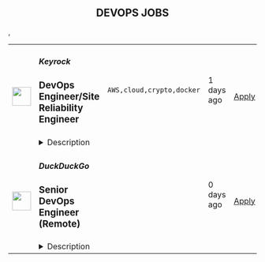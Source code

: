 <div align="center"><h2>DEVOPS JOBS</h2></div><table><tr>
                <td width="100" height="100" rowspan="2">
                    <img src="https://remotive.com/job/1713088/logo" width="38px" height="auto">
                </td>
                <td width="300">
                    <h5>Keyrock</h5>
                    <h3>DevOps Engineer/Site Reliability Engineer</h3>
                </td>
                <td width="300">
                    <code>AWS,cloud,crypto,docker</code>
                </td>
                <td width="200">
                <text>1 days ago</text>
                </td>
                <td width="100" rowspan="2">
                <a href="https://remotive.com/remote-jobs/devops/devops-engineer-site-reliability-engineer-1713088" align="right" target="_blank">Apply</a>
                </td>
            </tr>
            <tr>
                <td colspan="3">
                <details><summary>Description</summary>
                <p style="min-height: 1.5em;"><em><strong>Keyrock is hiring!</strong></em></p>
<p style="min-height: 1.5em;">'Keyrock was founded in 2017 and has quickly grown from 3 to around 100 people today. As an industry recognized liquidity provider and market maker, Keyrock is a leading European creator of algorithmic trading technology in the digital asset space. With VC backing and a constantly expanding global client base, Keyrock is one of Belgium’s fastest-growing fintech companies.</p>
<p style="min-height: 1.5em;">We’re currently active on over 80 exchanges and count numerous marketplaces and asset issuers among our clients, including some of the best-known companies in the crypto space.</p>
<p style="min-height: 1.5em;">Keyrock's beating heart is its technical team filled with software engineers, digital scientists and PhDs, who themselves are supported by university professors, industry-leading experts and a strong management team. Over the years Keyrock has become a company that is both idealistic and practical.'</p>
<p style="min-height: 1.5em;"> </p>
<p style="min-height: 1.5em;"><strong>We are looking for:</strong></p>
<p style="min-height: 1.5em;">A DevOps/Site Reliability Engineer to coordinate the growth of our infrastructure, which is based on an exciting and constantly evolving technology stack. It currently includes AWS, Terraform, Ansible, Docker, Kubernetes, Rust, Node.js, Python, PostgreSQL, MongoDB, ArgoCD, Gitlab, GitHub, Grafana and Datadog (we do not, however, expect a candidate to be familiar with every single one of these technologies).</p>
<p style="min-height: 1.5em;">We're in search of cloud engineers with experience operating modern cloud-native distributed systems and a solid understanding of Site Reliability Engineering, DevSecOps, Infrastructure as Code, Automated Testing, Containerization, Container Orchestration, and Platform Engineering. In the Infra team, we consider our cloud infrastructure as our own internal product. We are searching for engineers who are passionate about best practices and willing to take ownership, pushing us to the next level. Your mission will be to architect, design, implement, maintain and own end-to-end our cloud infrastructure environments,  deployment pipelines, databases and datastores, clusters, and running instances. You will also be expected to take the initiative to adopt any other technology that would benefit our infrastructure and business.</p>
<p style="min-height: 1.5em;"><strong>Job description</strong></p>
<ul style="">
<li style="">
<p style="min-height: 1.5em;">Work with us to build, scale, and architect an infrastructure that powers systems opening millions of orders every day</p>
</li>
<li style="">
<p style="min-height: 1.5em;">Identify deficiencies, propose infrastructure improvements, and fix infrastructure production issues</p>
</li>
<li style="">
<p style="min-height: 1.5em;">Work on simplifying and automating the releases across multiple environments and achieve deployments with zero/minimal downtime</p>
</li>
<li style="">
<p style="min-height: 1.5em;">Contribute actively to hardening the security of our environments</p>
</li>
<li style="">
<p style="min-height: 1.5em;">Monitor the health of the infrastructure, own uptime SLAs, and contribute to improvements around the availability and reliability of our environments</p>
</li>
<li style="">
<p style="min-height: 1.5em;">Plan for system failure/recovery considerations and disaster recovery</p>
</li>
<li style="">
<p style="min-height: 1.5em;">Develop and extend custom tooling to enable Self-Service Infrastructure components for our internal clients</p>
</li>
</ul>
<p style="min-height: 1.5em;"><strong>Background and experience</strong></p>
<ul style="">
<li style="">
<p style="min-height: 1.5em;">Knowledge in Linux administration, networking, security, and clustering</p>
</li>
<li style="">
<p style="min-height: 1.5em;">Experience in Containerization (Docker) &amp; Orchestration (Kubernetes)</p>
</li>
<li style="">
<p style="min-height: 1.5em;">Infrastructure as code (Terraform)</p>
</li>
<li style="">
<p style="min-height: 1.5em;">Configuration Management (ideally Ansible)</p>
</li>
<li style="">
<p style="min-height: 1.5em;">2 years of experience in operating distributed systems</p>
</li>
<li style="">
<p style="min-height: 1.5em;">2 years of experience with Cloud Providers (ideally AWS)</p>
</li>
<li style="">
<p style="min-height: 1.5em;">3 years of experience in automation tasks</p>
</li>
<li style="">
<p style="min-height: 1.5em;">Experience building and maintaining CI/CD pipelines</p>
</li>
</ul>
<p style="min-height: 1.5em;"><strong>Competences and personality</strong></p>
<ul style="">
<li style="">
<p style="min-height: 1.5em;">Team player</p>
</li>
<li style="">
<p style="min-height: 1.5em;">Excellent written and verbal communication in English</p>
</li>
<li style="">
<p style="min-height: 1.5em;">Ability to learn new technologies and techniques quickly</p>
</li>
<li style="">
<p style="min-height: 1.5em;">Ability to interact efficiently with various technical and non-technical stakeholders</p>
</li>
</ul>
<p style="min-height: 1.5em;"><strong>That little extra</strong></p>
<p style="min-height: 1.5em;">The following aren't essential for the role, but will be considered an asset:</p>
<ul style="">
<li style="">
<p style="min-height: 1.5em;">Interest in Blockchain/DLT and digital assets</p>
</li>
<li style="">
<p style="min-height: 1.5em;">Background or interest in financial/capital markets</p>
</li>
<li style="">
<p style="min-height: 1.5em;">Experience in an environment with streaming data</p>
</li>
<li style="">
<p style="min-height: 1.5em;">Experience in securing modern cloud-native environments</p>
</li>
<li style="">
<p style="min-height: 1.5em;">Familiar with the DevSecOps space or experience in a Site Reliability role</p>
</li>
</ul>
<p style="min-height: 1.5em;"><strong>Our recruitment philosophy</strong></p>
<p style="min-height: 1.5em;">We believe the most important aspect of our recruitment process is self-awareness: we are looking for people who have a clear understanding of themselves and what they are looking for in their professional career. That means that we expect to work with people who not only have the right skills, but who have also made the conscious decision to look for a company in our industry and with our characteristics.</p>
<p style="min-height: 1.5em;"><strong><u>Our offer</u></strong></p>
<ul style="">
<li style="">
<p style="min-height: 1.5em;">A competitive salary package, including benefits that you choose and manage according to your needs and those of your family (car/bike, meal vouchers, health insurance, 25 days  off, etc.) </p>
</li>
<li style="">
<p style="min-height: 1.5em;">Complete autonomy in your time management thanks to flexible working hours and the opportunity to work remotely </p>
</li>
<li style="">
<p style="min-height: 1.5em;">The freedom to create your own entrepreneurial experience by being part of a team of people in search of excellence </p>
</li>
</ul>
<p style="min-height: 1.5em;"> </p>
<p style="min-height: 1.5em;">Keyrock offers you both a career and a large range of benefits that we will gladly discuss in the course of the application process.</p>
<p style="min-height: 1.5em;">As an employer we are committed to build an inclusive, diverse and non-discriminating work environment. We welcome employees of all backgrounds, ethnicities, genders, creed and sexual orientation. We hire, reward and promote entirely based on merit and performance.</p>
<img src="https://remotive.com/job/track/1713088/blank.gif?source=public_api" alt=""/>
                </details>
                </td>
            </tr>,<tr>
                <td width="100" height="100" rowspan="2">
                    <img src="https://pbs.twimg.com/profile_images/1607488740959608832/m80nYXA3_400x400.jpg" width="38px" height="auto">
                </td>
                <td width="300">
                    <h5>DuckDuckGo</h5>
                    <h3>
            Senior DevOps Engineer (Remote)
          </h3>
                </td>
                <td width="300">
                    <code></code>
                </td>
                <td width="200">
                <text>0 days ago</text>
                </td>
                <td width="100" rowspan="2">
                <a href="https://duckduckgo.recruitee.com/o/senior-devops-engineer-remote-paoli" align="right" target="_blank">Apply</a>
                </td>
            </tr>
            <tr>
                <td colspan="3">
                <details><summary>Description</summary>
                
            <p>Hi, we’re DuckDuckGo, the Internet privacy company for everyone who wants to take back their privacy now. For over a decade, we've been building our all-in-one product, developing new privacy technology, and working with policymakers to make online privacy simple and accessible for all.  </p>
<p><br>Our app is now downloaded more than 75M times a year, and our private search engine packaged with it has become the #2 search engine on mobile in over 21 countries, including the United States, United Kingdom, Canada, Australia, Germany, and the Netherlands. Oh, and we've been profitable since 2014 with revenue currently exceeding $100 million a year! Now, we’re rolling out a suite of new privacy solutions, including <a href="https://www.spreadprivacy.com/introducing-email-protection-beta/" rel="noopener"><u>Email Protection</u></a>,  <a href="https://spreadprivacy.com/introducing-app-tracking-protection/" rel="noopener"><u>App Tracking Protection</u></a>&nbsp;and our first-ever Desktop Apps for <a href="https://spreadprivacy.com/introducing-duckduckgo-for-mac/" rel="noopener"><u>Mac</u></a><a href="https://spreadprivacy.com/introducing-duckduckgo-for-mac/" rel="noopener"> </a>and Windows.<br><br>We’re looking for a <strong>Senior DevOpS Engineer</strong>&nbsp;to help shape our all-in-one privacy solution and join our mission to show the world that protecting your privacy online can be simple.  </p>
<p><br></p>
<p><strong>The Opportunity</strong> </p>
<p>This role combines DevOps, cloud engineering, and IT Operations. You will collaborate with team members at all levels to provide tooling and automation to help us reach our objectives more quickly.<br><br></p>
<p>You'll take ownership of major components of our internal infrastructure, ensuring they operate smoothly and continually seeking opportunities for improvement. You will create tools and processes that enhance our team's productivity and increase the efficiency of our native applications (our privacy super apps!) development and deployment process.&nbsp;</p>
<p><br></p>
<p>You'll also be part of the team's shared on-call rotation and responsible for triaging and resolving employee support requests across the organization. You'll leverage your experience in debugging issues to solve problems, big and small. Your eye for detail will help us optimize our practices, improving how we support our global team.</p>
<p><br></p>
<p><strong>What You Will Bring to DuckDuckGo</strong> </p>
<ul>
<li>Ability to lead and collaborate on high-impact and complex projects from proposal through post-mortem.</li>
<li>Skills to wrangle vague problems, propose innovative solutions, and execute them with a strong focus on metrics.</li>
<li>7+ years of experience in software engineering, DevOps, or IT operations roles.</li>
<li>Intermediate programming ability in a high-level language (e.g., Perl or Python).</li>
<li>Experience and comfort on the Linux command line.</li>
<li>Experience with infrastructure as code (e.g., Chef, Puppet, Ansible, Terraform).</li>
<li>Passion for helping people and enabling them to solve problems.</li>
</ul>
<p><strong>How We Will Support You </strong> </p>
<p>Our core values -- build trust, question assumptions, and validate direction -- underpin how we work day-to-day and the support we give our team members. We strive to empower our team members to be self-directed and self-motivated in their work.  </p>
<p><br></p>
<ul><li>
<strong>Remote First, Always</strong>: We've always been a fully distributed company with team members all over the world. We trust you to get your work done wherever, whenever.</li></ul>
<ul><li>
<strong>Commitment to Personal Growth:</strong> Every team member has an annual budget of $1,250 USD to invest in their professional development. Every team member also has a dedicated Career Advisor, who serves as a guide to help you develop your strengths, identify your motivations, and understand your opportunities for growth.</li></ul>
<ul><li>
<strong>Leadership:</strong> We have many different types of leaders and possible combinations of leadership roles, so you can grow your career in a way that aligns best with your personal goals. You can seek additional leadership roles by being directly responsible for projects, taking ownership of areas of the company, developing and maintaining internal processes, or pursuing advisory roles.</li></ul>
<ul><li>
<strong>Work/Life Balance: </strong>Team members have the freedom and flexibility to organize their own work schedules. We want you to thrive both in and out of the office. We trust you to use good judgment and take the time off that you need to bring your best self to work.  </li></ul>
<p><br></p>
<p>We also offer <strong>paid parental leave, a co-working stipend, office setup reimbursement, </strong>and<strong> a wellness stipend.</strong> More support resources can be found in our, <u><a href="https://duckduckgo.com/assets/hiring/team_support_guide.pdf" rel="noopener">Team Member Support Guide</a></u>, which explains how we make your well-being a priority. </p>
<p><br></p>
<p>For more information on how we collaborate worldwide, from <strong>leadership in our relatively flat organization </strong>to <strong>start-to-finish ownership,</strong> check out <u><a href="https://duckduckgo.com/assets/hiring/how_we_work.pdf" rel="noopener">DuckDuckGo Culture: How We Work.</a></u> </p>
<p><br></p>
<p><strong>Compensation</strong> </p>
<p>Annual compensation: <strong>$170,000 </strong>USD and stock options. &nbsp;Compensation is the same within a professional level, regardless of geographic location or functional area, and the compensation for each professional level is transparent across the organization.</p>
<p><br></p>
<p><strong>Hiring Process</strong> </p>
<p>Hiring works best when it's a two-way street. Learn how we help you get to know DuckDuckGo and envision your future role here. Find out more about <u><a href="https://duckduckgo.com/assets/hiring/how_we_hire.pdf" rel="noopener">how we hire</a></u>. </p>
<p><br></p>
<p><strong>Diversity, Equity, and Inclusion</strong> </p>
<p>DuckDuckGo provides equal work opportunities to all team members and applicants<u>,</u> and it prohibits discrimination and harassment of any type&nbsp;on the basis of race, color, ethnicity, caste, religion, age, sex (including pregnancy), national origin, disability status, genetics, protected veteran status, sexual orientation, gender identity or expression, or any other characteristic protected by our policies or federal, state, or local laws.</p>
<p><br></p>
<p>We want to ensure that our hiring process is accessible. If you need reasonable accommodation for any part of the application process because of a medical condition or disability, please send an email to <u><a href="mailto:careers@duckduckgo.com" rel="noopener">careers@duckduckgo.com</a></u> to let us know the nature of your request.  </p>
<p><br></p>
<p>If you think you might thrive in this environment, we would love to hear from you. </p>
<p><br></p>
<p><strong>Please note that:</strong> </p>
<ul>
<li><p>Sometimes we meet up! Expect to travel at least two times a year: once for our all-hands meetup and again for a team retreat (each around 4-5 days). While extenuating circumstances may impact attendance, everyone is strongly encouraged to attend.</p></li>
<li>While we offer a flexible work arrangement with no core hours, expect an average full-time commitment of 40 hours per week. </li>
<li>A successful candidate will be subject to a background check and must receive satisfactory results of the same, as a condition of joining the team. </li>
<li>By applying for this role, you confirm that all information submitted is accurate and complete. You further acknowledge that providing false or fraudulent information during the application process is cause for denial of an offer, revocation of any existing offer, or other adverse action, up to and including termination after the start of your commencement of work.  </li>
</ul>
<p><br></p>
          
                </details>
                </td>
            </tr>,<tr>
                <td width="100" height="100" rowspan="2">
                    <img src="https://pbs.twimg.com/profile_images/1399822806/canonical_aubergine_hex_400x400.png" width="38px" height="auto">
                </td>
                <td width="300">
                    <h5>Canonical</h5>
                    <h3>Software Engineer - BootStack DevOps</h3>
                </td>
                <td width="300">
                    <code></code>
                </td>
                <td width="200">
                <text>0 days ago</text>
                </td>
                <td width="100" rowspan="2">
                <a href="https://canonical.com/careers/3290946" align="right" target="_blank">Apply</a>
                </td>
            </tr>
            <tr>
                <td colspan="3">
                <details><summary>Description</summary>
                
      <p>Help us shape the future of open source IT, devops, and IS, from bare metal to containers. Our goal is to revolutionise open source application and infrastructure operations.</p>
<p>We are on a mission to reshape the world of software operations, using Python and Golang for next-generation infrastructure-as-code and blazing a trail to model-driven operations. We want to enable companies to run very efficient bare metal operations for high performance computing, private cloud, data lakes and analytics. To achieve this we need to invent some new technology, and we need to build some new products. In support of that goal we hire software engineers who are passionate about quality, reliability and devops.</p>
<p>This team is part of our fully managed infrastructure operations organisation. Canonical runs many private OpenStack clouds and Kubernetes clusters for customers around the world, which enables us to improve our infra-as-code products based on our own real experience, mirroring that of our users and customers. We work in Python and Golang, creating open source operations capabilities that simplify these operations for anybody, worldwide, who is building on Ubuntu.</p>
<p>Our team collaborates with product, engineering, and operations teams. Most of the work is pure open source Python software development, with some planned work in Golang. The expectation is to focus on quality, design, documentation, tests and performance. The team develops and enhances our opscode and other open source packages, to ensure our platform is the easiest, most robust, and best performing way to drive your data centre.</p>
<p>This role is ideal for software engineers who want to work in Python/Golang, have a passion for distributed systems, and an interest in the entire Linux stack - from kernel to networking to virtualization and containers. Our Engineers are technically astute open source enthusiasts who are excited about cloud computing and are ready to join a global team charged with delivering world class services to our customers.</p>
<p><br><br></p>
<h3>What you’ll do</h3>
<ul>
<li>Work in Python and Golang to design and deliver open source software operations code</li>
<li>Work with the entire Linux stack, from kernel, networking, storage, to applications</li>
<li>Learn to think rigorously about application and infrastructure reliability</li>
<li>Shape high quality open source monitoring and alerting infrastructure</li>
<li>Simplify open source operations for our customers and open source community</li>
<li>Demonstrate sound engineering design and testing principles in your code</li>
<li>Follow agile software development practices</li>
<li>Coach and develop your colleagues where you have insights</li>
<li>Grow a healthy, collaborative engineering culture in line with the company values</li>
<li>Global travel up to 10% of time for internal and external events</li>
</ul>
<h3>Who you are</h3>
<ul>
<li>University degree in Computer Science or related software engineering field</li>
<li>Advanced level Python programming skills</li>
<li>Good to have - Golang programming skills</li>
<li>You are knowledgeable and passionate about software development&nbsp;</li>
<li>You are organised and want your team to deliver timely, high quality software</li>
<li>You have a demonstrated drive for continual learning</li>
<li>You understand the importance of reliable operations in a devops world</li>
<li>You have sound knowledge of cloud computing concepts &amp; technologies</li>
<li>You have practical knowledge of Linux and networking</li>
</ul>
<h3>What you will learn</h3>
<ul>
<li>Devops and site reliability engineering</li>
<li>OpenStack and Kubernetes in operation</li>
<li>Wide range of open source applications and skills</li>
<li>Real-life and hands-on exposure to a wide range of emerging technologies and tools&nbsp;</li>
</ul>
<h3>We offer:&nbsp;</h3>
<ul>
<li>Learning and development</li>
<li>Competitive salary</li>
<li>Recognition rewards</li>
<li>Annual leave</li>
<li>Priority Pass for travel</li>
</ul>
<h2><strong>About Canonical</strong></h2>
<p>Canonical is a pioneering tech firm that is at the forefront of the global move to open source. As the company that publishes Ubuntu, one of the most important open source projects and the platform for AI, IoT and the cloud, we are changing the world on a daily basis. We recruit on a global basis and set a very high standard for people joining the company. We expect excellence - in order to succeed, we need to be the best at what we do.</p>
<p>Canonical has been a remote-first company since its inception in 2004.​ Work at Canonical is a step into the future, and will challenge you to think differently, work smarter, learn new skills, and raise your game. Canonical provides a unique window into the world of 21st-century digital business.</p>
<h2><strong>Canonical is an equal opportunity employer</strong></h2>
<p>We are proud to foster a workplace free from discrimination. Diversity of experience, perspectives, and background create a better work environment and better products. <a href="https://canonical.com/careers/diversity/identity">Whatever your identity, we will give your application fair consideration.</a></p>
<p>#Stack</p><p>Requisition ID: 265</p><p></p>
    
                </details>
                </td>
            </tr>,<tr>
                <td width="100" height="100" rowspan="2">
                    <img src="https://pbs.twimg.com/profile_images/1470600385861611521/zGMS9sPM_400x400.png" width="38px" height="auto">
                </td>
                <td width="300">
                    <h5>Coalesce</h5>
                    <h3>DevOps Engineer</h3>
                </td>
                <td width="300">
                    <code></code>
                </td>
                <td width="200">
                <text>0 days ago</text>
                </td>
                <td width="100" rowspan="2">
                <a href="https://jobs.lever.co/coalesce.io/497eaa6d-bd10-438d-8ea9-0cf90a2b2d05" align="right" target="_blank">Apply</a>
                </td>
            </tr>
            <tr>
                <td colspan="3">
                <details><summary>Description</summary>
                <div class="section page-centered" data-qa="job-description"><div><span style="font-size: 10pt">Coalesce Software is hiring a DevOps Engineer to help us build the future of data analytics tooling. In this role you will play an important role in delivering our SaaS product to our customers at velocity and with reliability, working closely with our product, engineering, and customer success teams to keep our product moving forward and ensure an exceptional user experience for our customers.</span></div><div><br></div><div><span style="font-size: 10pt">What exactly does Coalesce do? Coalesce solves the most commonly failed project in IT: the data warehouse. Companies today need to be-data driven to be competitive. Coalesce is the only cloud-first data platform that enables companies to transform and streamline their analytics process, enabling data-driven decision making and visibility at enterprise scale.</span></div></div><div class="section page-centered"><div><h3>Key Responsibilities</h3><ul class="posting-requirements plain-list"><ul><li>Design and implement automated software builds, testing infrastructure, deployments, and associated monitoring</li><li>Contribute to CI/CD processes and infrastructure to facilitate faster deployment and testing times for software engineering teams</li><li>Contribute to planning and prioritization discussions</li><li>Facilitate onboarding customers from an infrastructure perspective</li></ul></ul></div></div><div class="section page-centered"><div><h3>Qualifications</h3><ul class="posting-requirements plain-list"><ul><li>Proficient with Kubernetes and/or Docker, preferably experience with GKE</li><li>Proficient with Google Cloud Platform or any major cloud platform--including experience with setting up and maintaining VMs, load balancing, containerization, certificates, etc.</li><li>Experience with GitHub Actions and Argo or similar CI/CD tooling</li><li>Experience with Terraform or similar IaaS</li><li>Experience with monitoring SaaS services</li><li>Exposure to software testing and the software development lifecycle</li></ul></ul></div></div><!--[2022-11-28] [GOLD-2535] Remove payTransparencyV1 when feature flag is fully removed--><div class="section page-centered" data-qa="closing-description"><div><span style="font-size: 10pt">Not a perfect fit? That’s OK! We have senior team members that can help you level up… Most importantly we are looking for individuals with the demonstrated ability to independently learn and develop. If you have an interest in data analytics and building great software with a high caliber team, we want to hear from you.</span></div></div><div class="section page-centered last-section-apply" data-qa="btn-apply-bottom"><a class="postings-btn template-btn-submit cerulean" data-qa="show-page-apply" href="https://jobs.lever.co/coalesce.io/497eaa6d-bd10-438d-8ea9-0cf90a2b2d05/apply">Apply for this job</a></div>
                </details>
                </td>
            </tr></table>